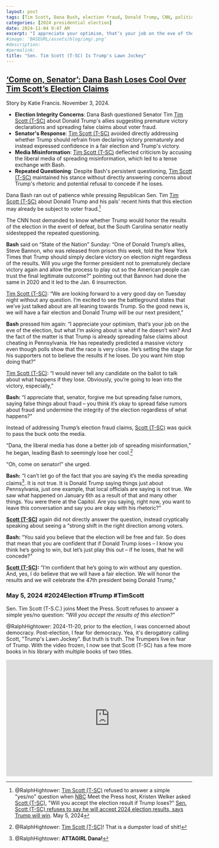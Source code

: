 ```yaml
---
layout: post
tags: [Tim Scott, Dana Bush, election fraud, Donald Trump, CNN, politics]
categories: [2024 presidential election]
date: 2024-11-04 9:47 AM
excerpt: "I appreciate your optimism, that‘s your job on the eve of the election, but what I’m asking about is what if he doesn’t win? And the fact of the matter is that Trump is already spreading false claims about cheating in Pennsylvania. He has repeatedly predicted a massive victory even though polls show that the race is very close. He’s setting the stage for his supporters not to believe the results if he loses. Do you want him stop doing that?"
#image: 'BASEURL/assets/blog/img/.png'
#description:
#permalink:
title: "Sen. Tim Scott (T-SC) Is Trump's Lawn Jockey"
---
```



## [‘Come on, Senator’: Dana Bash Loses Cool Over Tim Scott’s Election Claims](https://www.thedailybeast.com/come-on-senator-dana-bash-loses-cool-over-tim-scotts-election-claims/)

Story by Katie Francis. November 3, 2024.

- **Election Integrity Concerns**: Dana Bash questioned Senator Tim [Tim Scott (T-SC)](https://www.scott.senate.gov/) about Donald Trump's allies suggesting premature victory declarations and spreading false claims about voter fraud.
- **Senator's Response**: [Tim Scott (T-SC)](https://www.scott.senate.gov/) avoided directly addressing whether Trump should refrain from declaring victory prematurely and instead expressed confidence in a fair election and Trump's victory.
- **Media Misinformation**: [Tim Scott (T-SC)](https://www.scott.senate.gov/) deflected criticism by accusing the liberal media of spreading misinformation, which led to a tense exchange with Bash.
- **Repeated Questioning**: Despite Bash's persistent questioning, [Tim Scott (T-SC)](https://www.scott.senate.gov/) maintained his stance without directly answering concerns about Trump's rhetoric and potential refusal to concede if he loses.

Dana Bash ran out of patience while pressing Republican Sen. Tim [Tim Scott (T-SC)](https://www.scott.senate.gov/) about Donald Trump and his pals' recent hints that this election may already be subject to voter fraud.[^11]

[^11]: @RalphHightower: [Tim Scott (T-SC)](https://www.scott.senate.gov/) refused to answer a simple "yes/no" question when [NBC](https://nbcnews.com/) Meet the Press host, Kristen Welker asked [Scott (T-SC)](https://www.scott.senate.gov/), "Will you accept the election result if Trump loses?" [Sen. Scott (T-SC) refuses to say he will accept 2024 election results, says Trump will win](https://www.nbcnews.com/meet-the-press/video/sen-scott-refuses-to-say-he-will-accept-2024-election-results-says-trump-will-win-210290757592). May 5, 2024

The CNN host demanded to know whether Trump would honor the results of the election in the event of defeat, but the South Carolina senator neatly sidestepped the repeated questioning.

**Bash** said on “State of the Nation” Sunday: “One of Donald Trump‘s allies, Steve Bannon, who was released from prison this week, told the New York Times that Trump should simply declare victory on election night regardless of the results. Will you urge the former president not to prematurely declare victory again and allow the process to play out so the American people can trust the final legitimate outcome?” pointing out that Bannon had done the same in 2020 and it led to the Jan. 6 insurrection.

[Tim Scott (T-SC)](https://www.scott.senate.gov/): “We are looking forward to a very good day on Tuesday night without any question. I‘m excited to see the battleground states that we’ve just talked about are all leaning towards Trump. So the good news is, we will have a fair election and Donald Trump will be our next president,”

**Bash** pressed him again: “I appreciate your optimism, that‘s your job on the eve of the election, but what I’m asking about is what if he doesn’t win? And the fact of the matter is that Trump is already spreading false claims about cheating in Pennsylvania. He has repeatedly predicted a massive victory even though polls show that the race is very close. He’s setting the stage for his supporters not to believe the results if he loses. Do you want him stop doing that?”

[Tim Scott (T-SC)](https://www.scott.senate.gov/): “I would never tell any candidate on the ballot to talk about what happens if they lose. Obviously, you’re going to lean into the victory, especially,”

**Bash:** “I appreciate that, senator, forgive me but spreading false rumors, saying false things about fraud – you think it’s okay to spread false rumors about fraud and undermine the integrity of the election regardless of what happens?"

Instead of addressing Trump’s election fraud claims, [Scott (T-SC)](https://www.scott.senate.gov/) was quick to pass the buck onto the media.

“Dana, the liberal media has done a better job of spreading misinformation,” he began, leading Bash to seemingly lose her cool.[^91]

[^91]: @RalphHightower: [Tim Scott (T-SC)](https://www.scott.senate.gov/)! That is a dumpster load of shit!

“Oh, come on senator!” she urged.

**Bash:** “I can’t let go of the fact that you are saying it’s the media spreading claims[^101]. It is not true. It is Donald Trump saying things just about Pennsylvania, just one example, that local officials are saying is not true. We saw what happened on January 6th as a result of that and many other things. You were there at the Capitol. Are you saying, right now, you want to leave this conversation and say you are okay with his rhetoric?”

[^101]: @RalphHightower: **ATTAGIRL Dana!**

**[Scott (T-SC)](https://www.scott.senate.gov/)** again did not directly answer the question, instead cryptically speaking about seeing a “strong shift in the right direction among voters.

**Bash:** “You said you believe that the election will be free and fair. So does that mean that you are confident that if Donald Trump loses – I know you think he‘s going to win, but let’s just play this out – if he loses, that he will concede?"

**[Scott (T-SC)](https://www.scott.senate.gov/):** “I’m confident that he’s going to win without any question. And, yes, I do believe that we will have a fair election. We will honor the results and we will celebrate the 47th president being Donald Trump,”

### May 5, 2024 #2024Election #Trump #TimScott

Sen. Tim Scott (T-S.C.) joins Meet the Press. Scott refuses to answer a simple yes/no question: *"Will you accept the results of this election?"*

@RalphHightower: 2024-11-20, prior to the election, I was concerned about democracy. Post-election, I fear for democracy.
Yea, it's derogatory calling Scott, "Trump's Lawn Jockey". But truth is truth. The Trumpers live in fear of Trump. With the video frozen, I now see that Scott (T-SC) has a few more books in his library with multiple books of two titles.

<iframe width="560" height="315" src="https://www.youtube.com/embed/3QWwZAMpiRs?si=_YOVHnkGLpCCq6Zw&amp;start=410" title="YouTube video player" frameborder="0" allow="accelerometer; autoplay; clipboard-write; encrypted-media; gyroscope; picture-in-picture; web-share" referrerpolicy="strict-origin-when-cross-origin" allowfullscreen></iframe>